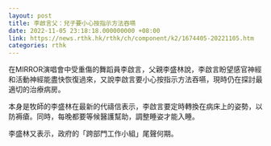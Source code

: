 ```yaml
---
layout: post
title: 李啟言父：兒子要小心按指示方法吞嚥
date: 2022-11-05 23:18:18.000000000 +08:00
link: https://news.rthk.hk/rthk/ch/component/k2/1674405-20221105.htm
categories: rthk
---
```


在MIRROR演唱會中受重傷的舞蹈員李啟言，父親李盛林說，李啟言盼望感官神經和活動神經能盡快恢復過來，又說李啟言要小心按指示方法吞嚥，現時仍在探討最適切的治療病房。

本身是牧師的李盛林在最新的代禱信表示，李啟言要定時轉換在病床上的姿勢，以防褥瘡。同時，每晚都要等候醫護幫助，調整睡姿才能入睡。

李盛林又表示，政府的「跨部門工作小組」尾聲何期。
